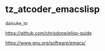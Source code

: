 # tz_atcoder_emacslisp

daisuke_to 


https://github.com/chrisdone/elisp-guide

https://www.gnu.org/software/emacs/

